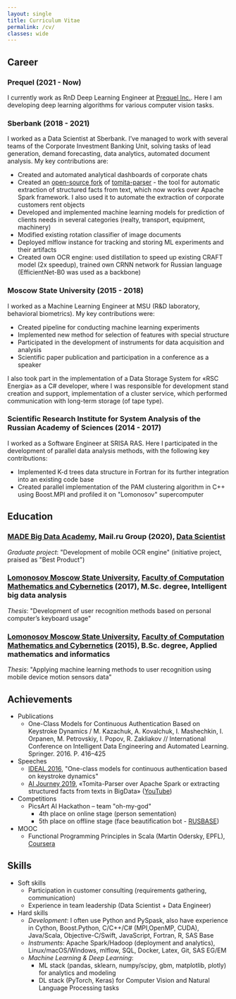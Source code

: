 ```yaml
---
layout: single
title: Curriculum Vitae
permalink: /cv/
classes: wide
---
```

## Career

### Prequel (2021 - Now)
I currently work as RnD Deep Learning Engineer at [Prequel Inc.](https://prequel.app). Here I am developing deep learning algorithms for various computer vision tasks.

### Sberbank (2018 - 2021)
I worked as a Data Scientist at Sberbank. I’ve managed to work with several teams of the Corporate Investment Banking Unit, solving tasks of lead generation, demand forecasting, data analytics, automated document analysis. My key contributions are:

- Created and automated analytical dashboards of corporate chats
- Created an [open-source fork](https://github.com/kovalexal/tomita-parser-spark) of [tomita-parser](https://yandex.ru/dev/tomita/) - the tool for automatic extraction of structured facts from text, which now works over Apache Spark framework. I also used it to automate the extraction of corporate customers rent objects
- Developed and implemented machine learning models for prediction of clients needs in several categories (realty, transport, equipment, machinery)
- Modified existing rotation classifier of image documents
- Deployed mlflow instance for tracking and storing ML experiments and their artifacts
- Created own OCR engine: used distillation to speed up existing CRAFT model (2x speedup), trained own CRNN network for Russian language (EfficientNet-B0 was used as a backbone)

### Moscow State University (2015 - 2018)
I worked as a Machine Learning Engineer at MSU (R&D laboratory, behavioral biometrics). My key contributions were:

- Created pipeline for conducting machine learning experiments
- Implemented new method for selection of features with special structure
- Participated in the development of instruments for data acquisition and analysis
- Scientific paper publication and participation in a conference as a speaker

I also took part in the implementation of a Data Storage System for «RSC Energia» as a C# developer, where I was responsible for development stand creation and support, implementation of a cluster service, which performed communication with long-term storage (of tape type).

### Scientific Research Institute for System Analysis of the Russian Academy of Sciences (2014 - 2017)
I worked as a Software Engineer at SRISA RAS. Here I participated in the development of parallel data analysis methods, with the following key contributions:

- Implemented K-d trees data structure in Fortran for its further integration into an existing code base
- Created parallel implementation of the PAM clustering algorithm in C++ using Boost.MPI and profiled it on "Lomonosov" supercomputer

## Education

### [MADE Big Data Academy](http://data.mail.ru), Mail.ru Group (2020), [Data Scientist](https://data.mail.ru/curriculum/certificates/download/1060/03cd8a03-31d9-4572-b913-9d208f52a454/)
*Graduate project*: "Development of mobile OCR engine" (initiative project, praised as "Best Product")

### [Lomonosov Moscow State University](https://msu.ru), [Faculty of Computation Mathematics and Cybernetics](https://cs.msu.ru/) (2017), M.Sc. degree, Intelligent big data analysis
*Thesis*: "Development of user recognition methods based on personal computer’s keyboard usage"

### [Lomonosov Moscow State University](https://msu.ru), [Faculty of Computation Mathematics and Cybernetics](https://cs.msu.ru/) (2015), B.Sc. degree, Applied mathematics and informatics
*Thesis*: "Applying machine learning methods to user recognition using mobile device motion sensors data"

## Achievements

- Publications
    - One-Class Models for Continuous Authentication Based on Keystroke Dynamics / M. Kazachuk, A. Kovalchuk, I. Mashechkin, I. Orpanen, M. Petrovskiy, I. Popov, R. Zakliakov // International Conference on Intelligent Data Engineering and Automated Learning. Springer. 2016. P. 416–425
- Speeches
    - [IDEAL 2016](http://ideal2016.yzu.edu.cn/Programme.html), "One-class models for continuous authentication based on keystroke dynamics"
    - [AI Journey 2019](https://ai-journey.ru/2019/en.html), «Tomita-Parser over Apache Spark or extracting structured facts from texts in BigData» ([YouTube](https://youtu.be/gMaB9W9zds8?t=9509))
- Competitions
    - PicsArt AI Hackathon – team "oh-my-god"
        - 4th place on online stage (person sementation)
        - 5th place on offline stage (face beautification bot - [RUSBASE](https://rb.ru/news/itogi-hakaton-picsart/))
- MOOC
    - Functional Programming Principles in Scala (Martin Odersky, EPFL), [Coursera](https://coursera.org/verify/LR55RZAQQMF3)

## Skills

- Soft skills
    - Participation in customer consulting (requirements gathering, communication)
    - Experience in team leadership (Data Scientist + Data Engineer)
- Hard skills
    - *Development*: I often use Python and PySpask, also have experience in Cython, Boost.Python, C/C++/C# (MPI,OpenMP, CUDA), Java/Scala, Objective-C/Swift, JavaScript, Fortran, R, SAS Base
    - *Instruments*: Apache Spark/Hadoop (deployment and analytics), Linux/macOS/Windows, mlflow, SQL, Docker, Latex, Git, SAS EG/EM
    - *Machine Learning & Deep Learning*:
        - ML stack (pandas, sklearn, numpy/scipy, gbm, matplotlib, plotly) for analytics and modeling
        - DL stack (PyTorch, Keras) for Computer Vision and Natural Language Processing tasks
